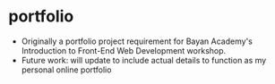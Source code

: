 # portfolio

- Originally a portfolio project requirement for Bayan Academy's Introduction to Front-End Web Development workshop.
- Future work: will update to include actual details to function as my personal online portfolio
